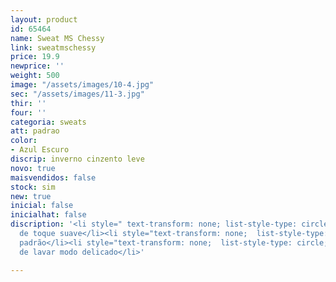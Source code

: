 ```yaml
---
layout: product
id: 65464
name: Sweat MS Chessy
link: sweatmschessy
price: 19.9
newprice: ''
weight: 500
image: "/assets/images/10-4.jpg"
sec: "/assets/images/11-3.jpg"
thir: ''
four: ''
categoria: sweats
att: padrao
color:
- Azul Escuro
discrip: inverno cinzento leve
novo: true
maisvendidos: false
stock: sim
new: true
inicial: false
inicialhat: false
discription: '<li style=" text-transform: none; list-style-type: circle; ">Tecido
  de toque suave</li><li style="text-transform: none;  list-style-type: circle; ">Sweat
  padrão</li><li style="text-transform: none;  list-style-type: circle; ">Máquina
  de lavar modo delicado</li>'

---
```

